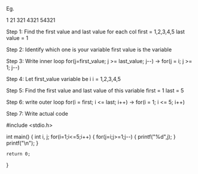 Eg.

1
21
321
4321
54321


Step 1: Find the first value and last value for each col
first = 1,2,3,4,5   last value = 1

Step 2: Identify which one is your variable
first value is the variable

Step 3: Write inner loop
for(j=first_value; j >= last_value; j--) -> for(j = i; j >= 1; j--)

Step 4: Let first_value variable be i
i = 1,2,3,4,5

Step 5: Find the first value and last value of this variable
first = 1     last = 5

Step 6: write outer loop
for(i = first; i <= last; i++) -> for(i = 1; i <= 5; i++)

Step 7: Write actual code

#include <stdio.h>

int main()
{
    int i, j;
    for(i=1;i<=5;i++)
    {
        for(j=i;j>=1;j--)
        {
            printf("%d",j);
        }
        printf("\n");
    }

    return 0;
}

